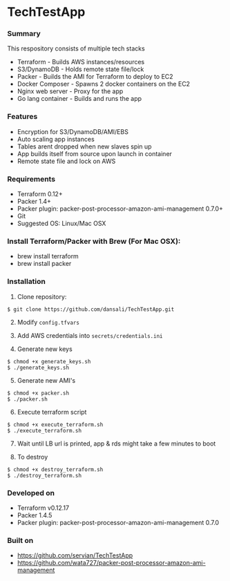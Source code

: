 # TechTestApp

### Summary

This respository consists of multiple tech stacks
* Terraform - Builds AWS instances/resources
* S3/DynamoDB - Holds remote state file/lock
* Packer - Builds the AMI for Terraform to deploy to EC2
* Docker Composer - Spawns 2 docker containers on the EC2
* Nginx web server - Proxy for the app
* Go lang container - Builds and runs the app

### Features

* Encryption for S3/DynamoDB/AMI/EBS
* Auto scaling app instances
* Tables arent dropped when new slaves spin up
* App builds itself from source upon launch in container
* Remote state file and lock on AWS

### Requirements

* Terraform 0.12+
* Packer 1.4+
* Packer plugin: packer-post-processor-amazon-ami-management 0.7.0+
* Git
* Suggested OS: Linux/Mac OSX

### Install Terraform/Packer with Brew (For Mac OSX):

* brew install terraform
* brew install packer

### Installation

1) Clone repository:

```
$ git clone https://github.com/dansali/TechTestApp.git
```

2) Modify ```config.tfvars```

3) Add AWS credentials into ```secrets/credentials.ini```

4) Generate new keys

```
$ chmod +x generate_keys.sh
$ ./generate_keys.sh
```

5) Generate new AMI's

```
$ chmod +x packer.sh
$ ./packer.sh
```

6) Execute terraform script

```
$ chmod +x execute_terraform.sh
$ ./execute_terraform.sh
```

7) Wait until LB url is printed, app & rds might take a few minutes to boot

8) To destroy

```
$ chmod +x destroy_terraform.sh
$ ./destroy_terraform.sh
```

### Developed on

* Terraform v0.12.17
* Packer 1.4.5
* Packer plugin: packer-post-processor-amazon-ami-management 0.7.0

### Built on

* https://github.com/servian/TechTestApp
* https://github.com/wata727/packer-post-processor-amazon-ami-management